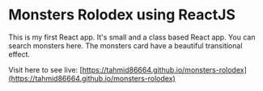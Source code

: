 # Monsters Rolodex using ReactJS

This is my first React app. It's small and a class based React app. You can search monsters here. The monsters card have a beautiful transitional effect.

Visit here to see live: [https://tahmid86664.github.io/monsters-rolodex](https://tahmid86664.github.io/monsters-rolodex)

